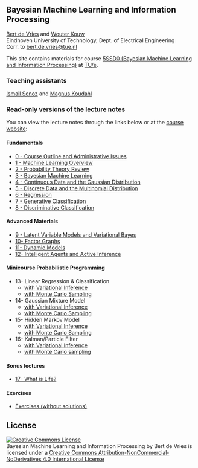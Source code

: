## Bayesian Machine Learning and Information Processing

[Bert de Vries](http://bertdv.nl) and [Wouter Kouw](https://biaslab.github.io/member/wouter/)                     
Eindhoven University of Technology, Dept. of Electrical Engineering        
Corr. to <bert.de.vries@tue.nl>

This site contains materials for course [5SSD0 (Bayesian Machine Learning and Information Processing)](http://bmlip.nl) at [TU/e](http://tue.nl).


### Teaching assistants
[Ismail Senoz](https://biaslab.github.io/member/ismail/) and [Magnus Koudahl](https://biaslab.github.io/member/magnus/)

### Read-only versions of the lecture notes

You can view the lecture notes through the links below or at the [course website](http://bmlip.nl):

#### Fundamentals

- [0 - Course Outline and Administrative Issues](http://nbviewer.ipython.org/github/bertdv/BMLIP/blob/master/lessons/notebooks/Course-Outline-and-Admin-Issues.ipynb)
- [1 - Machine Learning Overview](http://nbviewer.ipython.org/github/bertdv/BMLIP/blob/master/lessons/notebooks/Machine-Learning-Overview.ipynb)
- [2 - Probability Theory Review](http://nbviewer.ipython.org/github/bertdv/BMLIP/blob/master/lessons/notebooks/Probability-Theory-Review.ipynb)
- [3 - Bayesian Machine Learning](http://nbviewer.ipython.org/github/bertdv/BMLIP/blob/master/lessons/notebooks/Bayesian-Machine-Learning.ipynb)
- [4 - Continuous Data and the Gaussian Distribution](http://nbviewer.ipython.org/github/bertdv/BMLIP/blob/master/lessons/notebooks/The-Gaussian-Distribution.ipynb)
- [5 - Discrete Data and the Multinomial Distribution](http://nbviewer.ipython.org/github/bertdv/BMLIP/blob/master/lessons/notebooks/The-Multinomial-Distribution.ipynb)
- [6 - Regression](http://nbviewer.ipython.org/github/bertdv/BMLIP/blob/master/lessons/notebooks/Regression.ipynb)
- [7 - Generative Classification](http://nbviewer.ipython.org/github/bertdv/BMLIP/blob/master/lessons/notebooks/Generative-Classification.ipynb)
- [8 - Discriminative Classification](http://nbviewer.ipython.org/github/bertdv/BMLIP/blob/master/lessons/notebooks/Discriminative-Classification.ipynb)

#### Advanced Materials

- [9 - Latent Variable Models and Variational Bayes](http://nbviewer.ipython.org/github/bertdv/BMLIP/blob/master/lessons/notebooks/Latent-Variable-Models-and-VB.ipynb)
- [10- Factor Graphs](http://nbviewer.ipython.org/github/bertdv/BMLIP/blob/master/lessons/notebooks/Factor-Graphs.ipynb)
- [11- Dynamic Models](http://nbviewer.ipython.org/github/bertdv/BMLIP/blob/master/lessons/notebooks/Dynamic-Models.ipynb)
- [12- Intelligent Agents and Active Inference](http://nbviewer.ipython.org/github/bertdv/BMLIP/blob/master/lessons/notebooks/Intelligent-Agents-and-Active-Inference.ipynb)

#### Minicourse Probabilistic Programming

- 13- Linear Regression & Classification    
  - [with Variational Inference](http://nbviewer.ipython.org/github/bertdv/BMLIP/blob/master/lessons/notebooks/probprog/Probabilistic-Programming-1-variational.ipynb)
  - [with Monte Carlo Sampling](http://nbviewer.ipython.org/github/bertdv/BMLIP/blob/master/lessons/notebooks/probprog/Probabilistic-Programming-1-sampling.ipynb)  
- 14- Gaussian Mixture Model    
  - [with Variational Inference](http://nbviewer.ipython.org/github/bertdv/BMLIP/blob/master/lessons/notebooks/probprog/Probabilistic-Programming-2-variational.ipynb)       
  - [with Monte Carlo Sampling](http://nbviewer.ipython.org/github/bertdv/BMLIP/blob/master/lessons/notebooks/probprog/Probabilistic-Programming-2-sampling.ipynb)
- 15- Hidden Markov Model    
  - [with Variational Inference](http://nbviewer.ipython.org/github/bertdv/BMLIP/blob/master/lessons/notebooks/probprog/Probabilistic-Programming-3-variational.ipynb)       
  - [with Monte Carlo Sampling](http://nbviewer.ipython.org/github/bertdv/BMLIP/blob/master/lessons/notebooks/probprog/Probabilistic-Programming-3-sampling.ipynb)  
- 16- Kalman/Particle Filter     
  - [with Variational Inference](http://nbviewer.ipython.org/github/bertdv/BMLIP/blob/master/lessons/notebooks/probprog/Probabilistic-Programming-4-variational.ipynb)
  - [with Monte Carlo sampling](http://nbviewer.ipython.org/github/bertdv/BMLIP/blob/master/lessons/notebooks/probprog/Probabilistic-Programming-4-sampling.ipynb)

#### Bonus lectures

- [17- What is Life?](http://nbviewer.ipython.org/github/bertdv/BMLIP/blob/master/lessons/notebooks/What-is-Life.ipynb)


#### Exercises

- [Exercises (without solutions)](http://nbviewer.ipython.org/github/bertdv/BMLIP/blob/master/lessons/notebooks/Exercises.ipynb)


## License

<a rel="license" href="http://creativecommons.org/licenses/by-nc-nd/4.0/"><img alt="Creative Commons License" style="border-width:0" src="https://i.creativecommons.org/l/by-nc-nd/4.0/88x31.png" /></a><br /><span xmlns:dct="http://purl.org/dc/terms/" property="dct:title">Bayesian Machine Learning and Information Processing</span> by <span xmlns:cc="http://creativecommons.org/ns#" property="cc:attributionName">Bert de Vries</span> is licensed under a <a rel="license" href="http://creativecommons.org/licenses/by-nc-nd/4.0/">Creative Commons Attribution-NonCommercial-NoDerivatives 4.0 International License</a>
